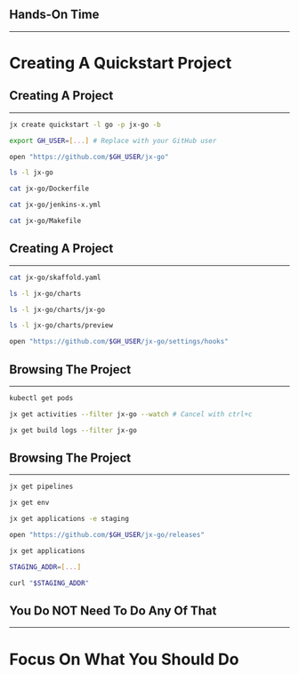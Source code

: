 ## Hands-On Time

---

# Creating A Quickstart Project


## Creating A Project

---

```bash
jx create quickstart -l go -p jx-go -b

export GH_USER=[...] # Replace with your GitHub user

open "https://github.com/$GH_USER/jx-go"

ls -l jx-go

cat jx-go/Dockerfile

cat jx-go/jenkins-x.yml

cat jx-go/Makefile
```


## Creating A Project

---

```bash
cat jx-go/skaffold.yaml

ls -l jx-go/charts

ls -l jx-go/charts/jx-go

ls -l jx-go/charts/preview

open "https://github.com/$GH_USER/jx-go/settings/hooks"
```


## Browsing The Project

---

```bash
kubectl get pods

jx get activities --filter jx-go --watch # Cancel with ctrl+c

jx get build logs --filter jx-go
```


## Browsing The Project

---

```bash
jx get pipelines

jx get env

jx get applications -e staging

open "https://github.com/$GH_USER/jx-go/releases"

jx get applications

STAGING_ADDR=[...]

curl "$STAGING_ADDR"
```


<!-- .slide: data-background="../img/background/developer.jpeg" -->
## You Do NOT Need To Do Any Of That

---

# Focus On What You Should Do